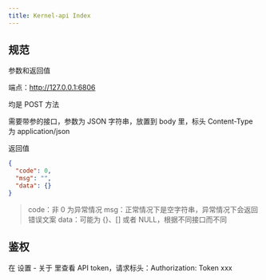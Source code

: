 ```yaml
---
title: Kernel-api Index
---
```


## 规范

参数和返回值

端点：http://127.0.0.1:6806

均是 POST 方法

需要带参的接口，参数为 JSON 字符串，放置到 body 里，标头 Content-Type 为 application/json

返回值
```json
{
  "code": 0,
  "msg": "",
  "data": {}
}
```

> code：非 0 为异常情况
> msg：正常情况下是空字符串，异常情况下会返回错误文案
> data：可能为 {}、[] 或者 NULL，根据不同接口而不同

## 鉴权

在 设置 - 关于 里查看 API token，请求标头：Authorization: Token xxx

